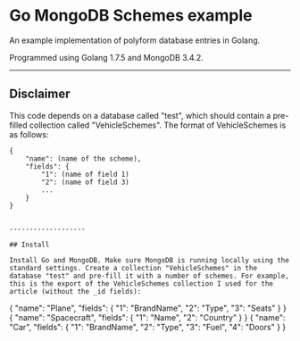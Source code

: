 Go MongoDB Schemes example
==========================

An example implementation of polyform database entries in Golang.

Programmed using Golang 1.7.5 and MongoDB 3.4.2.

-------------------

## Disclaimer

This code depends on a database called "test", which should contain a pre-filled collection called "VehicleSchemes". The format of VehicleSchemes is as follows:

```
{
	"name": (name of the scheme),
	"fields": {
		"1": (name of field 1)
		"2": (name of field 3)
		...
	}
}


-------------------

## Install

Install Go and MongoDB. Make sure MongoDB is running locally using the standard settings. Create a collection "VehicleSchemes" in the database "test" and pre-fill it with a number of schemes. For example, this is the export of the VehicleSchemes collection I used for the article (without the _id fields):
```
{
  "name": "Plane",
  "fields": {
    "1": "BrandName",
    "2": "Type",
    "3": "Seats"
  }
}
{
  "name": "Spacecraft",
  "fields": {
    "1": "Name",
    "2": "Country"
  }
}
{
  "name": "Car",
  "fields": {
    "1": "BrandName",
    "2": "Type",
    "3": "Fuel",
    "4": "Doors"
  }
}

